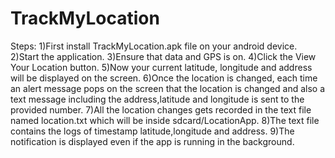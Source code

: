# TrackMyLocation
Steps:
1)First install TrackMyLocation.apk file on your android device.
2)Start the application.
3)Ensure that data and GPS is on.
4)Click the View Your Location button.
5)Now your current latitude, longitude and address will be displayed on the screen.
6)Once the location is changed, each time an alert message pops on the screen that the location is changed and also a text message including the address,latitude and longitude is sent to the provided number.
7)All the location changes gets recorded in the text file named location.txt which will be inside sdcard/LocationApp.
8)The text file contains the logs of timestamp latitude,longitude and address.
9)The notification is displayed even if the app is running in the background.
